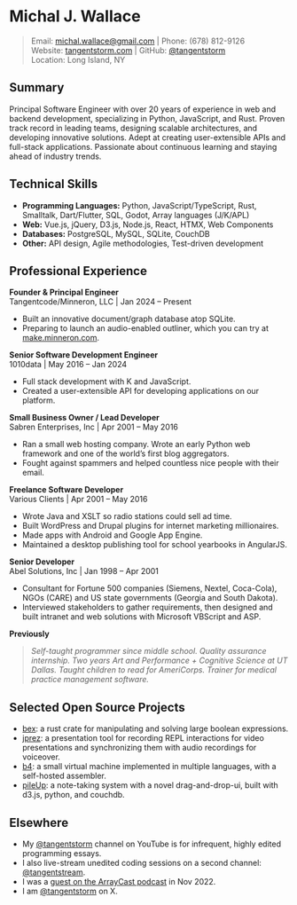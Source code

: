 # Michal J. Wallace<br>
> Email: michal.wallace@gmail.com | Phone: (678) 812-9126<br>
> Website: [tangentstorm.com](http://tangentstorm.com) | GitHub: [@tangentstorm](https://github.com/tangentstorm)<br>
> Location: Long Island, NY

## Summary

Principal Software Engineer with over 20 years of experience in web and backend development, specializing in Python, JavaScript, and Rust. Proven track record in leading teams, designing scalable architectures, and developing innovative solutions. Adept at creating user-extensible APIs and full-stack applications. Passionate about continuous learning and staying ahead of industry trends.

## Technical Skills
- **Programming Languages:** Python, JavaScript/TypeScript, Rust, Smalltalk, Dart/Flutter, SQL, Godot, Array languages (J/K/APL)
- **Web:** Vue.js, jQuery, D3.js, Node.js, React, HTMX, Web Components
- **Databases:** PostgreSQL, MySQL, SQLite, CouchDB
- **Other:** API design, Agile methodologies, Test-driven development

## Professional Experience

**Founder & Principal Engineer**<br>
Tangentcode/Minneron, LLC | Jan 2024 – Present

- Built an innovative document/graph database atop SQLite.
- Preparing to launch an audio-enabled outliner, which you can try at [make.minneron.com](https://make.minneron.com/).

**Senior Software Development Engineer**<br>
1010data | May 2016 – Jan 2024

- Full stack development with K and JavaScript.
- Created a user-extensible API for developing applications on our platform.

**Small Business Owner / Lead Developer**<br>
Sabren Enterprises, Inc | Apr 2001 – May 2016

- Ran a small web hosting company. Wrote an early Python web framework and one of the world’s first blog aggregators.
- Fought against spammers and helped countless nice people with their email.

**Freelance Software Developer**<br>
Various Clients | Apr 2001 – May 2016

- Wrote Java and XSLT so radio stations could sell ad time.
- Built WordPress and Drupal plugins for internet marketing millionaires.
- Made apps with Android and Google App Engine.
- Maintained a desktop publishing tool for school yearbooks in AngularJS.

**Senior Developer**<br>
Abel Solutions, Inc | Jan 1998 – Apr 2001

- Consultant for Fortune 500 companies (Siemens, Nextel, Coca-Cola), NGOs (CARE) and US state governments (Georgia and South Dakota).
- Interviewed stakeholders to gather requirements, then designed and built intranet and web solutions with Microsoft VBScript and ASP.

**Previously**<br>
> *Self-taught programmer since middle school. Quality assurance internship. Two years Art and Performance + Cognitive Science at UT Dallas. Taught children to read for AmeriCorps. Trainer for medical practice management software.*

## Selected Open Source Projects
- [bex](https://github.com/tangentstorm/bex): a rust crate for manipulating and solving large boolean expressions.
- [jprez](https://github.com/tangentstorm/jprez): a presentation tool for recording REPL interactions for video presentations and synchronizing them with audio recordings for voiceover.
- [b4](https://github.com/tangentstorm/b4): a small virtual machine implemented in multiple languages, with a self-hosted assembler.
- [pileUp](https://github.com/tangentstorm/pileup): a note-taking system with a novel drag-and-drop-ui, built with d3.js, python, and couchdb.

## Elsewhere
- My [@tangentstorm](https://www.youtube.com/@tangentstorm) channel on YouTube is for infrequent, highly edited programming essays.
- I also live-stream unedited coding sessions on a second channel: [@tangentstream](https://www.youtube.com/@tangentstream).
- I was a [guest on the ArrayCast podcast](https://www.arraycast.com/episodes/episode40-michal-wallace) in Nov 2022.
- I am [@tangentstorm](https://x.com/tangentstorm) on X.